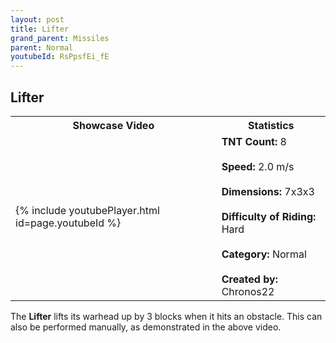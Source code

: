 ```yaml
---
layout: post
title: Lifter
grand_parent: Missiles
parent: Normal
youtubeId: RsPpsfEi_fE
---
```

**Lifter**
---

<table>
    <tr>
        <th>Showcase Video</th>
        <th>Statistics</th>
    </tr>
    <tr>
        <td>{% include youtubePlayer.html id=page.youtubeId %}</td>
        <td>
            <b>TNT Count:</b> 8<br><br>
            <b>Speed:</b> 2.0 m/s<br><br>
            <b>Dimensions:</b> 7x3x3<br><br>
            <b>Difficulty of Riding:</b> Hard<br><br>
            <b>Category:</b> Normal<br><br>
            <b>Created by:</b> Chronos22
        </td>
    </tr>
</table>

The **Lifter** lifts its warhead up by 3 blocks when it hits an obstacle. This can also be performed manually, as demonstrated in the above video.